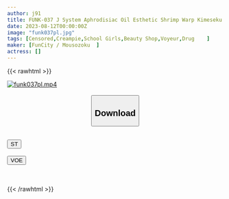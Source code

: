 ```yaml
---
author: j91
title: FUNK-037 J System Aphrodisiac Oil Esthetic Shrimp Warp Kimeseku Climax
date: 2023-08-12T00:00:00Z
image: "funk037pl.jpg"
tags: [Censored,Creampie,School Girls,Beauty Shop,Voyeur,Drug	 ]
maker: [FunCity / Mousozoku  ]
actress: []
---
```



{{< rawhtml >}}

<div class="video" data-videoid="rrQb3lDW7xsM3w">
    <a href="javascript:;">
        <img src="https://my.j91.asia/posts/funk037pl/funk037pl.jpg" width="WIDTH" height="HEIGHT" alt="funk037pl.mp4" loading="lazy">
    </a>
</div>

<script type="text/javascript" src="https://j91.asia/asset/on-demand-st.js"></script>

<br>
  <link rel="stylesheet" href="https://j91.asia/asset/bs5.css">
  
  <center>
  <button class="btn btn-primary" type="button" data-bs-toggle="collapse" data-bs-target=".multi-collapse" aria-expanded="false" aria-controls="multiCollapseExample1 multiCollapseExample2"><h2>Download</h2></button></center>
</p>
<div class="row">
  <div class="col">
    <div class="collapse multi-collapse" id="multiCollapseExample1">
      <div class="card card-body">
	      	      <br>
<div class="buttons">  
<a href="https://streamtape.to/v/rrQb3lDW7xsM3w"><button class="btn-hover color-3"><i class="fa fa-download"></i> ST</button></a></div>
    </div>
  </div>
</div>
  <div class="col">
    <div class="collapse multi-collapse" id="multiCollapseExample2">
      <div class="card card-body">
	      <br>
<div class="buttons">
    <a href="https://voe.sx/xpom6mbomnfj"><button class="btn-hover color-9"><i class="fa fa-download"></i> VOE</button></a></div>
<br><br>
      </div>
    </div>
  </div>
</div>

{{< /rawhtml >}}
